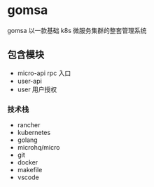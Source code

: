 # gomsa 
gomsa 以一款基础 k8s 微服务集群的整套管理系统
## 包含模块
- micro-api     rpc 入口
- user-api
- user          用户授权
### 技术栈
- rancher
- kubernetes
- golang
- microhq/micro 
- git
- docker
- makefile
- vscode
